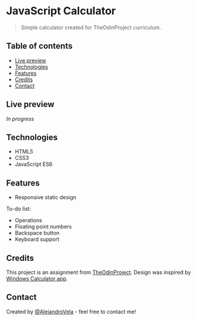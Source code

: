 # JavaScript Calculator
> Simple calculator created for TheOdinProject curriculum.  

## Table of contents
* [Live preview](#live-preview)
* [Technologies](#technologies)
* [Features](#features)
* [Credits](#credits)
* [Contact](#contact)

## Live preview
_In progress_

## Technologies
* HTML5
* CSS3
* JavaScript ES6

## Features
* Responsive static design

To-do list:
* Operations
* Floating point numbers
* Backspace button
* Keyboard support

## Credits
This project is an assignment from [TheOdinProject](https://www.theodinproject.com). Design was inspired by [Windows Calculator app](https://github.com/Microsoft/calculator). 

## Contact
Created by [@AlejandroVela](https://github.com/AlejandroVela-Dev) - feel free to contact me!

